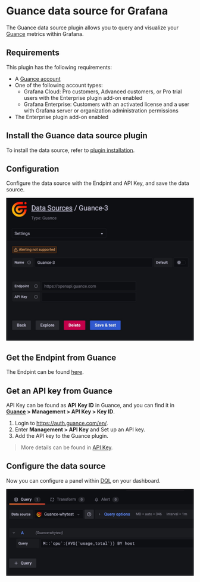 # Guance data source for Grafana

The Guance data source plugin allows you to query and visualize your [Guance](https://en.guance.com/) metrics within Grafana. 

## Requirements

This plugin has the following requirements:

- A [Guance account](https://docs.guance.com/en/billing/trail/)  
- One of the following account types:
    - Grafana Cloud: Pro customers, Advanced customers, or Pro trial users with the Enterprise plugin add-on enabled    
    - Grafana Enterprise: Customers with an activated license and a user with Grafana server or organization administration permissions  
- The Enterprise plugin add-on enabled 

## Install the Guance data source plugin

To install the data source, refer to [plugin installation](https://grafana.com/docs/grafana/latest/administration/plugin-management).

## Configuration

Configure the data source with the Endpint and API Key, and save the data source.

![](img/datasource.jpg)

## Get the Endpint from Guance

The Endpint can be found [here](https://docs.guance.com/en/open-api/#support-endpoint).

## Get an API key from Guance

API Key can be found as **API Key ID** in Guance, and you can find it in **[Guance](https://en.guance.com/) > Management > API Key > Key ID**.

1. Login to https://auth.guance.com/en/.
2. Enter **Management > API Key** and Set up an API key.
3. Add the API key to the Guance plugin.

> More details can be found in [API Key](https://docs.guance.com/en/management/api-key/).

## Configure the data source

Now you can configure a panel within [DQL](https://docs.guance.com/en/dql/define/) on your dashboard.

![](img/query.jpg)